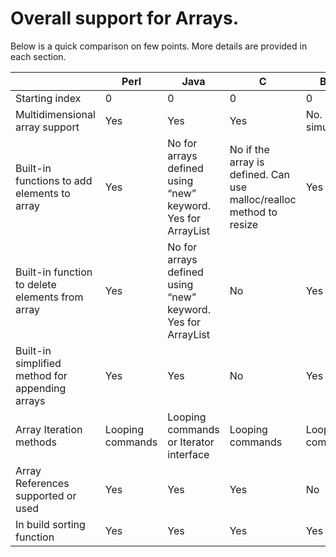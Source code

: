 # Overall support for Arrays.

Below is a quick comparison on few points. More details are provided in each section.

|   | Perl | Java | C | Bash |
|---|------|------|---|------|
|Starting index | 0 | 0 | 0 | 0 |
| Multidimensional array support | Yes | Yes | Yes | No. Needs simulation |
| Built-in functions to add elements to array | Yes | No for arrays defined using “new” keyword. Yes for ArrayList | No if the array is defined. Can use malloc/realloc method to resize | Yes | 
| Built-in function to delete elements from array | Yes | No for arrays defined using “new” keyword. Yes for ArrayList | No | Yes |
| Built-in simplified method for appending arrays | Yes | Yes | No | Yes |
| Array Iteration methods | Looping commands | Looping commands or Iterator interface | Looping commands | Looping commands |
| Array References supported or used | Yes | Yes | Yes | No
| In build sorting function | Yes | Yes | Yes | Yes |
